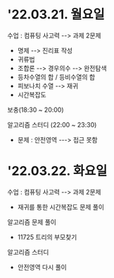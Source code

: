 # '22.03.21. 월요일

수업 : 컴퓨팅 사고력 --> 과제 2문제

* 명제 --> 진리표 작성
* 귀류법
* 조합론 --> 경우의수  --> 완전탐색
* 등차수열의 합 / 등비수열의 합
* 피보나치 수열 --> 재귀
* 시간복잡도



보충(18:30 ~ 20:00)

 

알고리즘 스터디 (22:00 ~ 23:30)

* 문제 : 안전영역 ---> 접근 못함



# '22.03.22. 화요일

수업 : 컴퓨팅 사고력 --> 과제 2문제

* 재귀를 통한 시간복잡도 문제 풀이



알고리즘 문제 풀이

* 11725 트리의 부모찾기



알고리즘 스터디

* 안전영역 다시 풀이
